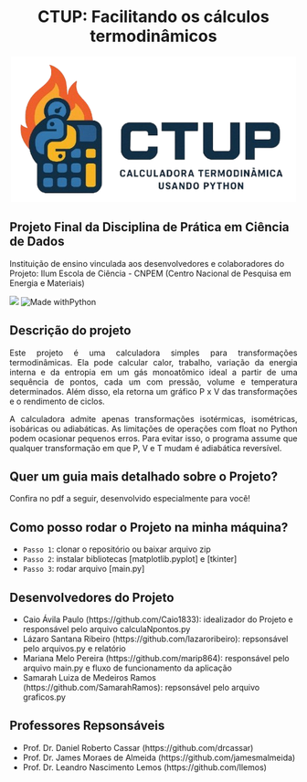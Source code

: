 <h1 align='center'>
  CTUP: Facilitando os cálculos termodinâmicos</a>
</h1>
<div align="center">

  ![logo](images/Logo_CTUP__1_-removebg-preview.png)

</div>

<h2>Projeto Final da Disciplina de Prática em Ciência de Dados</h2> 
Instituição de ensino vinculada aos desenvolvedores e colaboradores do Projeto: Ilum Escola de Ciência - CNPEM (Centro Nacional de Pesquisa em Energia e Materiais)

<p align="center">

  <img loading="lazy" src="http://img.shields.io/static/v1?label=STATUS&message=EM%20DESENVOLVIMENTO&color=GREEN&style=for-the-badge"/>  ![Made withPython](https://img.shields.io/badge/Python-14354C?style=for-the-badge&logo=python&logoColor=white)

</p>

<h2>Descrição do projeto</a></h2>

<p align="justify"> Este projeto é uma calculadora simples para transformações termodinâmicas. Ela pode calcular calor, trabalho, variação da energia interna e da entropia em um gás monoatômico ideal a partir de uma sequência de pontos, cada um com pressão, volume e temperatura determinados. Além disso, ela retorna um gráfico P x V das transformações e o rendimento de ciclos.</p>

<p align='justify'> A calculadora admite apenas transformações isotérmicas, isométricas, isobáricas ou adiabáticas. As limitações de operações com float no Python podem ocasionar pequenos erros. Para evitar isso, o programa assume que qualquer transformação em que P, V e T mudam é adiabática reversível. </p>

<h2>Quer um guia mais detalhado sobre o Projeto? </h2>
Confira no pdf a seguir, desenvolvido especialmente para você!

<h2>Como posso rodar o Projeto na minha máquina?</h2>

- `Passo 1`: clonar o repositório ou baixar arquivo zip
- `Passo 2`: instalar bibliotecas [matplotlib.pyplot] e [tkinter]
- `Passo 3`: rodar arquivo [main.py]


<h2>Desenvolvedores do Projeto</a></h2>
<ul>
  <li>Caio Ávila Paulo (https://github.com/Caio1833): idealizador do Projeto e responsável pelo arquivo calculaNpontos.py</li>
  <li>Lázaro Santana Ribeiro (https://github.com/lazaroribeiro): repsonsável pelo arquivos.py e relatório</li>
  <li>Mariana Melo Pereira (https://github.com/marip864): responsável pelo arquivo main.py e fluxo de funcionamento da aplicação</li>
  <li>Samarah Luiza de Medeiros Ramos (https://github.com/SamarahRamos): repsonsável pelo arquivo graficos.py</li>
</ul>

<h2>Professores Repsonsáveis</a></h2>
<ul>
  <li>Prof. Dr. Daniel Roberto Cassar (https://github.com/drcassar)</li>
  <li>Prof. Dr. James Moraes de Almeida (https://github.com/jamesmalmeida)</li>
  <li>Prof. Dr. Leandro Nascimento Lemos (https://github.com/llemos)</li>
</ul>